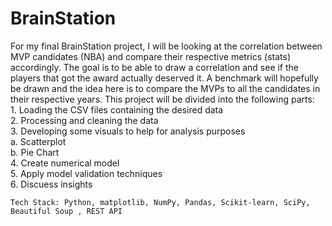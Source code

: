 # BrainStation

For my final BrainStation project, I will be looking at the correlation between MVP candidates (NBA) and compare their respective metrics (stats) accordingly. The goal is to be able to draw a correlation and see if the players that got the award actually deserved it. A benchmark will hopefully be drawn and the idea here is to compare the MVPs to all the candidates in their respective years. This project will be divided into the following parts: <br>
    1. Loading the CSV files containing the desired data  <br>
    2. Processing and cleaning the data  <br>
    3. Developing some visuals to help for analysis purposes  <br>
        a. Scatterplot  <br>
        b. Pie Chart  <br>
    4. Create numerical model  <br>
    5. Apply model validation techniques  <br>
    6. Discuess insights <br>
    
    Tech Stack: Python, matplotlib, NumPy, Pandas, Scikit-learn, SciPy, Beautiful Soup , REST API
